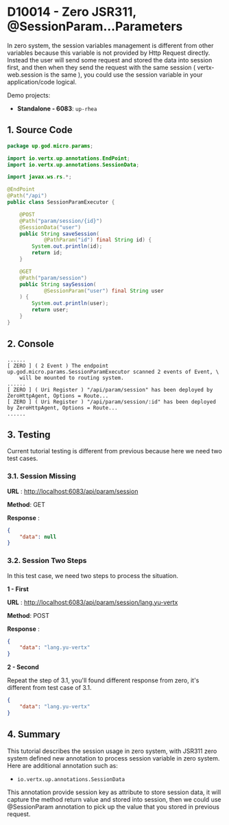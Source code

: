 # D10014 - Zero JSR311, @SessionParam...Parameters

In zero system, the session variables management is different from other variables because this variable is not provided by Http Request directly. Instead the user will send some request and stored the data into session first, and then when they send the request with the same session \( vertx-web.session is the same \), you could use the session variable in your application/code logical.

Demo projects:

* **Standalone - 6083**: `up-rhea`

## 1. Source Code

```java
package up.god.micro.params;

import io.vertx.up.annotations.EndPoint;
import io.vertx.up.annotations.SessionData;

import javax.ws.rs.*;

@EndPoint
@Path("/api")
public class SessionParamExecutor {

    @POST
    @Path("param/session/{id}")
    @SessionData("user")
    public String saveSession(
            @PathParam("id") final String id) {
        System.out.println(id);
        return id;
    }

    @GET
    @Path("param/session")
    public String saySession(
            @SessionParam("user") final String user
    ) {
        System.out.println(user);
        return user;
    }
}
```

## 2. Console

```shell
......
[ ZERO ] ( 2 Event ) The endpoint up.god.micro.params.SessionParamExecutor scanned 2 events of Event, \
    will be mounted to routing system.
......
[ ZERO ] ( Uri Register ) "/api/param/session" has been deployed by ZeroHttpAgent, Options = Route...
[ ZERO ] ( Uri Register ) "/api/param/session/:id" has been deployed by ZeroHttpAgent, Options = Route...
......
```

## 3. Testing

Current tutorial testing is different from previous because here we need two test cases.

### 3.1. Session Missing

**URL** : [http://localhost:6083/api/param/session](http://localhost:6083/api/param/session)

**Method**: GET

**Response** :

```json
{
    "data": null
}
```

### 3.2. Session Two Steps

In this test case, we need two steps to process the situation.

**1 - First**

**URL** : [http://localhost:6083/api/param/session/lang.yu-vertx](http://localhost:6083/api/param/session/lang.yu-vertx)

**Method**: POST

**Response** :

```json
{
    "data": "lang.yu-vertx"
}
```

**2 - Second**

Repeat the step of 3.1, you'll found different response from zero, it's different from test case of 3.1.

```json
{
    "data": "lang.yu-vertx"
}
```

## 4. Summary

This tutorial describes the session usage in zero system, with JSR311 zero system defined new annotation to process session variable in zero system. Here are additional annotation such as:

* `io.vertx.up.annotations.SessionData`

This annotation provide session key as attribute to store session data, it will capture the method return value and stored into session, then we could use @SessionParam annotation to pick up the value that you stored in previous request.

